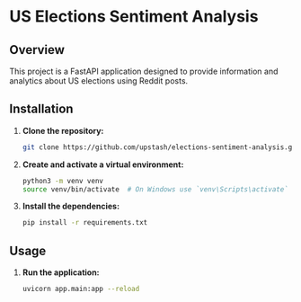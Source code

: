 # US Elections Sentiment Analysis

## Overview
This project is a FastAPI application designed to provide information and analytics about US elections using Reddit posts.

## Installation

1. **Clone the repository:**
    ```bash
    git clone https://github.com/upstash/elections-sentiment-analysis.git
    ```

2. **Create and activate a virtual environment:**
    ```bash
    python3 -m venv venv
    source venv/bin/activate  # On Windows use `venv\Scripts\activate`
    ```

3. **Install the dependencies:**
    ```bash
    pip install -r requirements.txt
    ```

## Usage

1. **Run the application:**
    ```bash
    uvicorn app.main:app --reload
    ```
